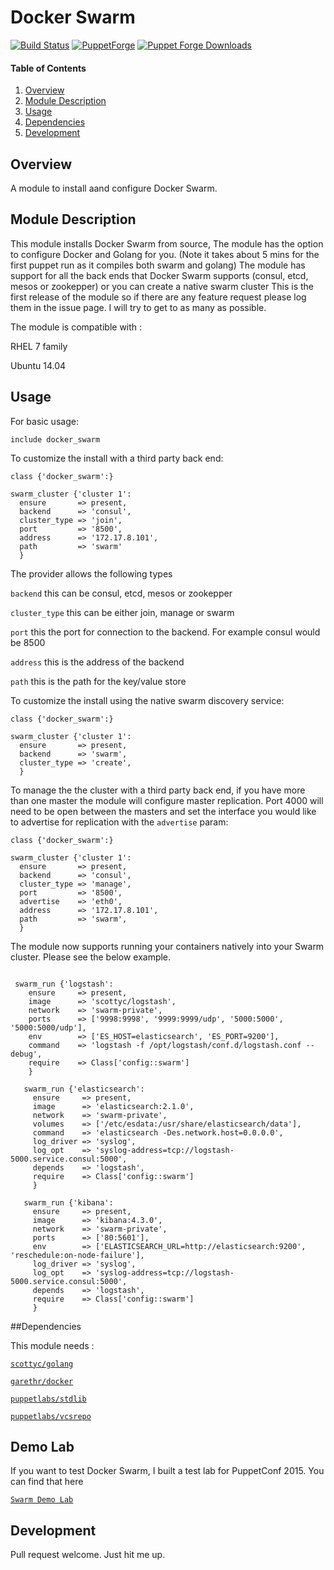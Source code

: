 # Docker Swarm

[![Build Status](https://travis-ci.org/scotty-c/puppet-docker_swarm.svg?branch=master)](https://travis-ci.org/scotty-c/puppet-docker_swarm) [![PuppetForge](http://img.shields.io/puppetforge/v/scottyc/docker_swarm.svg)](https://forge.puppetlabs.com/scottyc/docker_swarm) [![Puppet Forge Downloads](http://img.shields.io/puppetforge/dt/scottyc/docker_swarm.svg)](https://forge.puppetlabs.com/scottyc/docker_swarm)

#### Table of Contents

1. [Overview](#overview)
2. [Module Description](#module-description)
3. [Usage](#usage)
4. [Dependencies](#dependencies) 
5. [Development](#development)

## Overview

A module to install aand configure Docker Swarm.

## Module Description

This module installs Docker Swarm from source, The module has the option to configure Docker and Golang for you. (Note it takes about 5 mins for the first puppet run as it compiles both swarm and golang)
The module has support for all the back ends that Docker Swarm supports (consul, etcd, mesos or zookepper) or you can create a native swarm cluster
This is the first release of the module so if there are any feature request please log them in the issue page. I will try to get to as many as possible.


The module is compatible with :

RHEL 7 family

Ubuntu 14.04


## Usage
For basic usage:
```
include docker_swarm
```
To customize the install with a third party back end:
```puppet
class {'docker_swarm':}

swarm_cluster {'cluster 1':
  ensure       => present,
  backend      => 'consul',
  cluster_type => 'join',
  port         => '8500',
  address      => '172.17.8.101',
  path         => 'swarm'
  } 
```
The provider allows the following types

````backend```` this can be consul, etcd, mesos or zookepper


`````cluster_type````` this can be either join, manage or swarm


````port```` this the port for connection to the backend. For example consul would be 8500

 
````address```` this is the address of the backend



````path```` this is the path for the key/value store


To customize the install using the native swarm discovery service:
```puppet
class {'docker_swarm':}

swarm_cluster {'cluster 1':
  ensure       => present,
  backend      => 'swarm',
  cluster_type => 'create',
  } 
```

To manage the the cluster with a third party back end, if you have more than one master the  module will configure master replication. Port 4000 will need to be open between the masters and set the interface you would like to  advertise for replication with the ```advertise``` param:
```puppet
class {'docker_swarm':}

swarm_cluster {'cluster 1':
  ensure       => present,
  backend      => 'consul',
  cluster_type => 'manage',
  port         => '8500',
  advertise    => 'eth0', 
  address      => '172.17.8.101',
  path         => 'swarm', 
  } 
```

The module now supports running your containers natively into your Swarm cluster. Please see the below example.
````puppet

 swarm_run {'logstash':
    ensure     => present,
    image      => 'scottyc/logstash',
    network    => 'swarm-private',
    ports      => ['9998:9998', '9999:9999/udp', '5000:5000', '5000:5000/udp'],
    env        => ['ES_HOST=elasticsearch', 'ES_PORT=9200'],
    command    => 'logstash -f /opt/logstash/conf.d/logstash.conf --debug',
    require    => Class['config::swarm'] 
    }

   swarm_run {'elasticsearch':
     ensure     => present,
     image      => 'elasticsearch:2.1.0',
     network    => 'swarm-private',
     volumes    => ['/etc/esdata:/usr/share/elasticsearch/data'],
     command    => 'elasticsearch -Des.network.host=0.0.0.0',
     log_driver => 'syslog',
     log_opt    => 'syslog-address=tcp://logstash-5000.service.consul:5000',
     depends    => 'logstash',
     require    => Class['config::swarm'] 
     }
   
   swarm_run {'kibana':
     ensure     => present,
     image      => 'kibana:4.3.0',
     network    => 'swarm-private',
     ports      => ['80:5601'],
     env        => ['ELASTICSEARCH_URL=http://elasticsearch:9200', 'reschedule:on-node-failure'],
     log_driver => 'syslog',
     log_opt    => 'syslog-address=tcp://logstash-5000.service.consul:5000',
     depends    => 'logstash',
     require    => Class['config::swarm'] 
     }
````

##Dependencies 

This module needs : 

[`scottyc/golang`](https://github.com/scotty-c/puppet-golang)

[`garethr/docker`](https://github.com/garethr/garethr-docker)

[`puppetlabs/stdlib`](https://github.com/puppetlabs/puppetlabs-stdlib)

[`puppetlabs/vcsrepo`](https://github.com/puppetlabs/puppetlabs-vcsrepo)

## Demo Lab

If you want to test Docker Swarm, I built a test lab for PuppetConf 2015. You can find that here


[`Swarm Demo Lab`](https://github.com/scotty-c/puppet-meetup)


## Development

Pull request welcome. Just hit me up.
